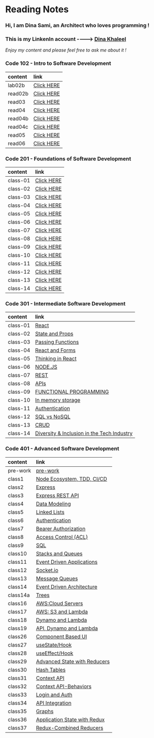 # Reading Notes

### Hi, I am **Dina Sami**, an Architect who loves programming ! 

### This is my LinkenIn account ----> [Dina Khaleel](https://www.linkedin.com/in/dina-khaleel-76a39b203/)

*Enjoy my content and please feel free to ask me about it !*

### Code 102 - Intro to Software Development

| content      | link                                                                |
| :-----------  | :--------------------------------------------------------------------|
| lab02b      |[Click HERE]( https://dinasami.github.io/Reading-Notes/102/lab02b)    |
| read02b      |[Click HERE](https://dinasami.github.io/Reading-Notes/102/read02b)     |
| read03        |[Click HERE](https://dinasami.github.io/Reading-Notes/102/read03) |
| read04       |[Click HERE](https://dinasami.github.io/Reading-Notes/102/read04)     |
| read04b     |[Click HERE](https://dinasami.github.io/Reading-Notes/102/read04b)   |
| read04c     |[Click HERE](https://dinasami.github.io/Reading-Notes/102/read04c)   |
| read05     |[Click HERE](https://dinasami.github.io/Reading-Notes/102/read05)   |
| read06     |[Click HERE](https://dinasami.github.io/Reading-Notes/102/read06)   |     

### Code 201 - Foundations of Software Development

| content      | link  
| :-----------  | :--------------------------------------------------------------------|
| class-01    |[Click HERE](https://dinasami.github.io/Reading-Notes/201/class-01)   |    
| class-02    |[Click HERE](https://dinasami.github.io/Reading-Notes/201/class-02)   |  
| class-03    |[Click HERE](https://dinasami.github.io/Reading-Notes/201/class-03)   |
| class-04    |[Click HERE](https://dinasami.github.io/Reading-Notes/201/class-04)   |
| class-05    |[Click HERE](https://dinasami.github.io/Reading-Notes/201/class-05)   |
| class-06    |[Click HERE](https://dinasami.github.io/Reading-Notes/201/class-06)   |
| class-07    |[Click HERE](https://dinasami.github.io/Reading-Notes/201/class-07)   |
| class-08    |[Click HERE](https://dinasami.github.io/Reading-Notes/201/class-08)   |
| class-09    |[Click HERE](https://dinasami.github.io/Reading-Notes/201/class-09)   |
| class-10    |[Click HERE](https://dinasami.github.io/Reading-Notes/201/class-10)   |
| class-11    |[Click HERE](https://dinasami.github.io/Reading-Notes/201/class-11)   |
| class-12    |[Click HERE](https://dinasami.github.io/Reading-Notes/201/class-12)   |
| class-13    |[Click HERE](https://dinasami.github.io/Reading-Notes/201/class-13)   |
| class-14    |[Click HERE](https://dinasami.github.io/Reading-Notes/201/class-14)   |

### Code 301 - Intermediate Software Development

| content      | link  
| :-----------  | :--------------------------------------------------------------------|
| class-01    |[React](https://dinasami.github.io/Reading-Notes/301/Class01)   |    
| class-02    |[State and Props](https://dinasami.github.io/Reading-Notes/301/Class02)   |  
| class-03    |[Passing Functions](https://dinasami.github.io/Reading-Notes/301/Class03)   |
| class-04    |[React and Forms](https://dinasami.github.io/Reading-Notes/301/Class04)   |
| class-05    |[Thinking in React](https://dinasami.github.io/Reading-Notes/301/Class05)   |
| class-06    |[NODE.JS](https://dinasami.github.io/Reading-Notes/301/Class06)   |
| class-07    |[REST](https://dinasami.github.io/Reading-Notes/301/Class07)   |
| class-08    |[APIs](https://dinasami.github.io/Reading-Notes/301/Class08)   |
| class-09    |[FUNCTIONAL PROGRAMMING](https://dinasami.github.io/Reading-Notes/301/Class09)   |
| class-10    |[In memory storage](https://dinasami.github.io/Reading-Notes/301/Class10)   |
| class-11    |[Authentication](https://dinasami.github.io/Reading-Notes/301/Class11)   |
| class-12    |[SQL vs NoSQL](https://dinasami.github.io/Reading-Notes/301/Class12)   |
| class-13    |[CRUD](https://dinasami.github.io/Reading-Notes/301/Class13)   |
| class-14    |[Diversity & Inclusion in the Tech Industry](https://dinasami.github.io/Reading-Notes/301/Class14)   |


### Code 401 - Advanced Software Development

| content      | link  
| :-----------  | :--------------------------------------------------------------------|
| pre-work    |[pre-work](https://dinasami.github.io/Reading-Notes/401/pre-work)   |
| class1    |[Node Ecosystem, TDD, CI/CD](https://dinasami.github.io/Reading-Notes/401/class1)   |    
| class2    |[Express](https://dinasami.github.io/Reading-Notes/401/class2)   |  
| class3    |[Express REST API](https://dinasami.github.io/Reading-Notes/401/class3)   |
| class4    |[Data Modeling](https://dinasami.github.io/Reading-Notes/401/class4)   |
| class5    |[Linked Lists](https://dinasami.github.io/Reading-Notes/401/class5)   |
| class6    |[Authentication](https://dinasami.github.io/Reading-Notes/401/class6)   |
| class7    |[Bearer Authorization](https://dinasami.github.io/Reading-Notes/401/class7)   |
| class8    |[Access Control (ACL)](https://dinasami.github.io/Reading-Notes/401/class8)   |
| class9    |[SQL](https://dinasami.github.io/Reading-Notes/401/class9)   |
| class10   |[Stacks and Queues](https://dinasami.github.io/Reading-Notes/401/class10)   |
| class11   |[Event Driven Applications](https://dinasami.github.io/Reading-Notes/401/class11)   |
| class12   |[Socket.io](https://dinasami.github.io/Reading-Notes/401/class12)   |
| class13   |[Message Queues](https://dinasami.github.io/Reading-Notes/401/class13)   |
| class14   |[Event Driven Architecture](https://dinasami.github.io/Reading-Notes/401/class14)   |
| class14a   |[Trees](https://dinasami.github.io/Reading-Notes/401/class14a)   |
| class16   |[AWS:Cloud Servers](https://dinasami.github.io/Reading-Notes/401/class16)   |
| class17   |[AWS: S3 and Lambda](https://dinasami.github.io/Reading-Notes/401/class17)   |
| class18   |[Dynamo and Lambda](https://dinasami.github.io/Reading-Notes/401/class18)   |
| class19   |[API, Dynamo and Lambda](https://dinasami.github.io/Reading-Notes/401/class19)   |
| class26   |[Component Based UI](https://dinasami.github.io/Reading-Notes/401/class26)   |
| class27   |[useState/Hook](https://dinasami.github.io/Reading-Notes/401/class27)   |
| class28   |[useEffect/Hook](https://dinasami.github.io/Reading-Notes/401/class28)   |
| class29   |[Advanced State with Reducers](https://dinasami.github.io/Reading-Notes/401/class29)   |
| class30   |[Hash Tables](https://dinasami.github.io/Reading-Notes/401/class30)   |
| class31   |[Context API](https://dinasami.github.io/Reading-Notes/401/class31)   |
| class32   |[Context API-Behaviors](https://dinasami.github.io/Reading-Notes/401/class32)   |
| class33   |[Login and Auth](https://dinasami.github.io/Reading-Notes/401/class33)   |
| class34   |[API Integration](https://dinasami.github.io/Reading-Notes/401/class34)   |
| class35   |[Graphs](https://dinasami.github.io/Reading-Notes/401/class35)   |
| class36   |[Application State with Redux](https://dinasami.github.io/Reading-Notes/401/class36)   |
| class37   |[Redux-Combined Reducers](https://dinasami.github.io/Reading-Notes/401/class37)   |




